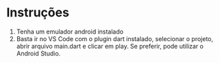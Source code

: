 # Instruções 

1. Tenha um emulador android instalado
2. Basta ir no VS Code com o plugin dart instalado, selecionar o projeto, abrir  arquivo main.dart e clicar em play. Se preferir, pode utilizar o Android Studio.
